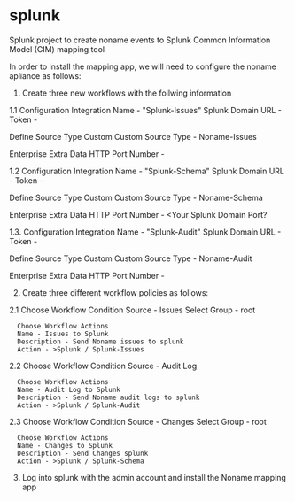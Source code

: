 # splunk
Splunk project to create noname events to Splunk Common Information Model (CIM) mapping tool

In order to install the mapping app, we will need to configure the noname apliance as follows:

1. Create three new workflows with the follwing information

1.1 Configuration
   Integration Name - "Splunk-Issues"
   Splunk Domain URL - <Your Splunk Domain URL>
   Token - <Your Splunk Token>
    
   Define Source Type
   Custom 
   Custom Source Type - Noname-Issues

   Enterprise Extra Data
   HTTP Port Number  - <Your Splunk Domain Port>


1.2 Configuration
   Integration Name - "Splunk-Schema"
   Splunk Domain URL - <Your Splunk Domain URL>
   Token - <Your Splunk Token>
    
   Define Source Type
   Custom 
   Custom Source Type - Noname-Schema

   Enterprise Extra Data
   HTTP Port Number  - <Your Splunk Domain Port?


1.3. Configuration
   Integration Name - "Splunk-Audit"
   Splunk Domain URL - <Your Splunk Domain URL>
   Token - <Your Splunk Token>
    
   Define Source Type
   Custom 
   Custom Source Type - Noname-Audit

   Enterprise Extra Data
   HTTP Port Number  - <Your Splunk Domain Port>


2. Create three different workflow policies as follows:

  2.1 Choose Workflow Condition
      Source - Issues
      Select Group - root

      Choose Workflow Actions
      Name - Issues to Splunk
      Description - Send Noname issues to splunk
      Action - >Splunk / Splunk-Issues
      
      
  2.2 Choose Workflow Condition
      Source - Audit Log

      Choose Workflow Actions
      Name - Audit Log to Splunk
      Description - Send Noname audit logs to splunk
      Action - >Splunk / Splunk-Audit

   2.3 Choose Workflow Condition
      Source - Changes
      Select Group - root
      
      Choose Workflow Actions
      Name - Changes to Splunk
      Description - Send Changes splunk
      Action - >Splunk / Splunk-Schema


3. Log into splunk with the admin account and install the Noname mapping app
   
      

   

     
 
